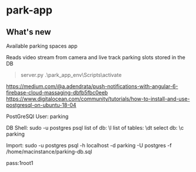 # park-app


## What's new
Available parking spaces app

Reads video stream from camera and live track parking slots stored in the DB
>    server.py
>    .\park_app_env\Scripts\activate


https://medium.com/@a.adendrata/push-notifications-with-angular-6-firebase-cloud-massaging-dbfb5fbc0eeb
https://www.digitalocean.com/community/tutorials/how-to-install-and-use-postgresql-on-ubuntu-18-04

PostGreSQl User:
parking

DB Shell:
    sudo -u postgres psql
    list of db:
        \l
    list of tables:
        \dt
    select db:
        \c parking

Import:
sudo -u postgres psql -h localhost -d parking -U postgres -f /home/macinstance/parking-db.sql

pass:1root1